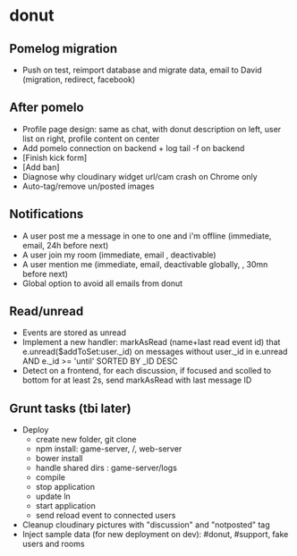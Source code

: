 donut
====

## Pomelog migration
* Push on test, reimport database and migrate data, email to David (migration, redirect, facebook)

## After pomelo
* Profile page design: same as chat, with donut description on left, user list on right, profile content on center
* Add pomelo connection on backend + log tail -f on backend
* [Finish kick form]
* [Add ban]
* Diagnose why cloudinary widget url/cam crash on Chrome only
* Auto-tag/remove un/posted images

## Notifications
* A user post me a message in one to one and i'm offline (immediate, email, 24h before next)
* A user join my room (immediate, email , deactivable)
* A user mention me (immediate, email, deactivable globally, , 30mn before next)
* Global option to avoid all emails from donut

## Read/unread
* Events are stored as unread
* Implement a new handler: markAsRead (name+last read event id) that e.unread($addToSet:user._id) on messages without user._id in e.unread AND e._id >= 'until' SORTED BY _ID DESC
* Detect on a frontend, for each discussion, if focused and scolled to bottom for at least 2s, send markAsRead with last message ID

## Grunt tasks (tbi later)
- Deploy
  - create new folder, git clone
  - npm install: game-server, /, web-server
  - bower install
  - handle shared dirs : game-server/logs
  - compile
  - stop application
  - update ln
  - start application
  - send reload event to connected users
- Cleanup cloudinary pictures with "discussion" and "notposted" tag
- Inject sample data (for new deployment on dev): #donut, #support, fake users and rooms